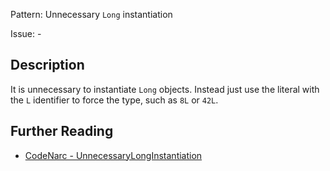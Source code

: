 Pattern: Unnecessary `Long` instantiation

Issue: -

## Description

It is unnecessary to instantiate `Long` objects. Instead just use the literal with the `L` identifier to force the type, such as `8L` or `42L`.

## Further Reading

* [CodeNarc - UnnecessaryLongInstantiation](https://codenarc.github.io/CodeNarc/codenarc-rules-unnecessary.html#unnecessarylonginstantiation-rule)